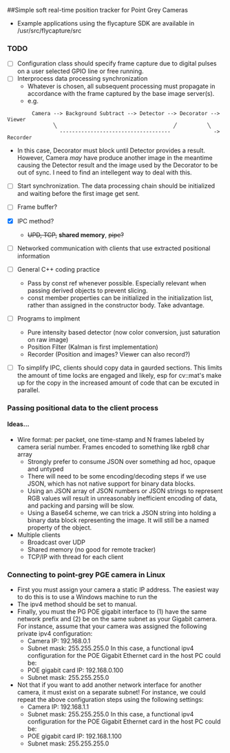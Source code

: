 ##Simple soft real-time position tracker for Point Grey Cameras

- Example applications using the flycapture SDK are available in /usr/src/flycapture/src

### TODO
- [ ] Configuration class should specify frame capture due to digital pulses on a user selected GPIO line or free running.
- [ ] Interprocess data processing synchronization
  - Whatever is chosen, all subsequent processing must propagate in accordance with the frame captured by the base image server(s).
  - e.g.
```
        Camera --> Background Subtract --> Detector --> Decorator --> Viewer
               ╲                                      ╱          ╲
	             ------------------------------------              -> Recorder    	
```
  - In this case, Decorator must block until Detector provides a result. However, Camera _may_ have produce another image in the meantime causing the Detector result and the image used by the Decorator to be out of sync. I need to find an intellegent way to deal with this.
- [ ] Start synchronization. The data processing chain should be initialized and waiting before the first image get sent.
- [ ] Frame buffer?
- [x] IPC method?
  - ~~UPD, TCP,~~ **shared memory**, ~~pipe?~~
- [ ] Networked communication with clients that use extracted positional information
- [ ] General C++ coding practice
  - Pass by const ref whenever possible. Especially relevant when passing derived objects to prevent slicing.
  - const member properties can be initialized in the initialization list, rather than assigned in the constructor body. Take advantage.
- [ ] Programs to implment
  - Pure intensity based detector (now color conversion, just saturation on raw image)
  - Position Filter (Kalman is first implementation)
  - Recorder (Position and images? Viewer can also record?)
- [ ] To simplify IPC, clients should copy data in gaurded sections. This limits the amount of time locks are engaged and likely, esp for cv::mat's make up for the copy in the increased amount of code that can be excuted in parallel.


### Passing positional data to the client process 

#### Ideas...
- Wire format: per packet, one time-stamp and N frames labeled by camera serial number. Frames encoded to something like rgb8 char array
  - Strongly prefer to consume JSON over something ad hoc, opaque and untyped
  - There will need to be some encoding/decoding steps if we use JSON, which has not native support for binary data blocks.
  - Using an JSON array of JSON numbers or JSON strings to represent RGB values will result in unreasonably inefficient encoding of data, and packing and parsing will be slow.
  - Using a Base64 scheme, we can trick a JSON string into holding a binary data block representing the image. It will still be a named property of the object.
- Multiple clients
  - Broadcast over UDP
  - Shared memory (no good for remote tracker)
  - TCP/IP with thread for each client 

### Connecting to point-grey PGE camera in Linux

- First you must assign your camera a static IP address. The easiest way to do this is to use a Windows machine to run the 
- The ipv4 method should be set to manual.
- Finally, you must the PG POE gigabit interface to (1) have the same network prefix and (2) be on the same subnet as your Gigabit camera. For instance, assume that your camera was assigned the following private ipv4 configuration:
  - Camera IP: 192.168.0.1
  - Subnet mask: 255.255.255.0
  In this case, a functional ipv4 configuration for the POE Gigabit Ethernet card in the host PC could be:
  - POE gigabit card IP: 192.168.0.100
  - Subnet mask: 255.255.255.0
- Not that if you want to add another network interface for another camera, it must exist on a separate subnet! For instance, we could repeat the above configuration steps using the following settings:
  - Camera IP: 192.168.1.1
  - Subnet mask: 255.255.255.0
In this case, a functional ipv4 configuration for the POE Gigabit Ethernet card in the host PC could be:
  - POE gigabit card IP: 192.168.1.100
  - Subnet mask: 255.255.255.0
